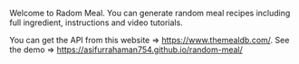 Welcome to Radom Meal.
You can generate random meal recipes including full ingredient, instructions and video tutorials. 

You can get the API from this website => https://www.themealdb.com/. 
See the demo => https://asifurrahaman754.github.io/random-meal/
